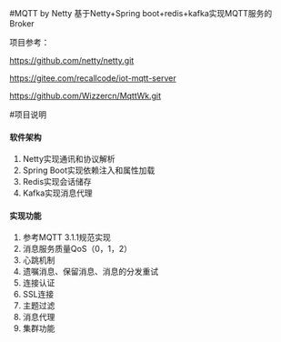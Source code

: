 #MQTT by Netty
基于Netty+Spring boot+redis+kafka实现MQTT服务的Broker

项目参考：

https://github.com/netty/netty.git

https://gitee.com/recallcode/iot-mqtt-server

https://github.com/Wizzercn/MqttWk.git 

#项目说明

#### 软件架构
1. Netty实现通讯和协议解析
2. Spring Boot实现依赖注入和属性加载
3. Redis实现会话储存
4. Kafka实现消息代理

#### 实现功能
1. 参考MQTT 3.1.1规范实现
2. 消息服务质量QoS（0，1，2）
3. 心跳机制
4. 遗嘱消息、保留消息、消息的分发重试
5. 连接认证
6. SSL连接
7. 主题过滤
8. 消息代理
9. 集群功能